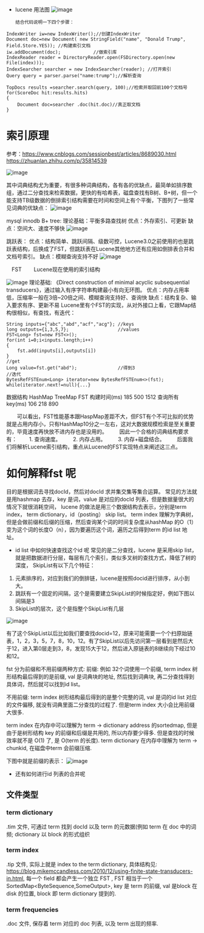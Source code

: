 * lucene 用法图
![image](https://user-images.githubusercontent.com/20329409/220824791-229315c5-c028-448e-be9e-f66bd43e875e.png)
```
　　结合代码说明一下四个步骤：

IndexWriter iw=new IndexWriter();//创建IndexWriter
Document doc=new Document( new StringField("name", "Donald Trump", Field.Store.YES)); //构建索引文档
iw.addDocument(doc);            //做索引库
IndexReader reader = DirectoryReader.open(FSDirectory.open(new File(index)));
IndexSearcher searcher = new IndexSearcher(reader); //打开索引
Query query = parser.parse("name:trump");//解析查询

TopDocs results =searcher.search(query, 100);//检索并取回前100个文档号
for(ScoreDoc hit:results.hits)
{
    Document doc=searcher .doc(hit.doc)//真正取文档
}
```
# 索引原理
参考：https://www.cnblogs.com/sessionbest/articles/8689030.html
https://zhuanlan.zhihu.com/p/35814539

![image](https://user-images.githubusercontent.com/20329409/220824893-1f407eca-206d-4da3-b4f1-a119ec882c96.png)

其中词典结构尤为重要，有很多种词典结构，各有各的优缺点，最简单如排序数组，通过二分查找来检索数据，更快的有哈希表，磁盘查找有B树、B+树，但一个能支持TB级数据的倒排索引结构需要在时间和空间上有个平衡，下图列了一些常见词典的优缺点：
![image](https://user-images.githubusercontent.com/20329409/220825197-3a15e2fe-24f0-452f-90df-08731c9b099e.png)

mysql innodb B+ tree:
理论基础：平衡多路查找树
    优点：外存索引、可更新
    缺点：空间大、速度不够快
![image](https://user-images.githubusercontent.com/20329409/220825216-3103017c-ad4d-48a4-856c-a411a267f09b.png)

跳跃表：
  优点：结构简单、跳跃间隔、级数可控，Lucene3.0之前使用的也是跳跃表结构，后换成了FST，但跳跃表在Lucene其他地方还有应用如倒排表合并和文档号索引。
    缺点：模糊查询支持不好
![image](https://user-images.githubusercontent.com/20329409/220825287-f0e4c00a-7927-4351-b3d9-294e54a69b0a.png)


　FST
　　Lucene现在使用的索引结构
  
  ![image](https://user-images.githubusercontent.com/20329409/220825385-e3f46ec2-6c56-4386-ad5e-8d4ec2a172d0.png)
理论基础:   《Direct construction of minimal acyclic subsequential transducers》，通过输入有序字符串构建最小有向无环图。
优点：内存占用率低，压缩率一般在3倍~20倍之间、模糊查询支持好、查询快
缺点：结构复杂、输入要求有序、更新不易
Lucene里有个FST的实现，从对外接口上看，它跟Map结构很相似，有查找，有迭代：
```
String inputs={"abc","abd","acf","acg"}; //keys
long outputs={1,3,5,7};                  //values
FST<Long> fst=new FST<>();
for(int i=0;i<inputs.length;i++)
{
    fst.add(inputs[i],outputs[i])
}
//get 
Long value=fst.get("abd");               //得到3
//迭代
BytesRefFSTEnum<Long> iterator=new BytesRefFSTEnum<>(fst);
while(iterator.next!=null){...}
```

数据结构	HashMap	TreeMap	FST
构建时间(ms)	185	500	1512
查询所有key(ms)	106	218	890

　　可以看出，FST性能基本跟HaspMap差距不大，但FST有个不可比拟的优势就是占用内存小，只有HashMap10分之一左右，这对大数据规模检索是至关重要的，毕竟速度再快放不进内存也是没用的。
　　因此一个合格的词典结构要求有：
　　1. 查询速度。
　　2. 内存占用。
　　3. 内存+磁盘结合。
　　后面我们将解析Lucene索引结构，重点从Lucene的FST实现特点来阐述这三点。
# 如何解释fst 呢

目的是根据词去寻找docId，然后对docId 求并集交集等集合运算。
常见的方法就是用hashmap 去存，key 是词，value 是对应的docId 列表，但是数据量很大的情况下就很消耗空间，
lucene 的做法是用三个数据结构去表示，分别是term index， term dictionary，id（posting） skip list。
term index 理解为字典树，但是会做前缀和后缀的压缩，然后查询某个词的时间复杂度从hashMap 的O（1）变为这个词的长度O（n），因为要遍历这个词，遍历之后得到term 的id list 地址。

* id list 中如何快速查找这个id 呢
常见的是二分查找，lucene 是采用skip list，就是把数据进行分层，每层有几个索引，类似多叉树的查找方式，降低了树的深度，
SkipList有以下几个特征：
1. 元素排序的，对应到我们的倒排链，lucene是按照docid进行排序，从小到大。
2. 跳跃有一个固定的间隔，这个是需要建立SkipList的时候指定好，例如下图以间隔是3
3. SkipList的层次，这个是指整个SkipList有几层

![image](https://user-images.githubusercontent.com/20329409/220820989-e70f9ae4-b868-4734-a56b-e5d3984e2182.png)


有了这个SkipList以后比如我们要查找docid=12，原来可能需要一个个扫原始链表，1，2，3，5，7，8，10，12。有了SkipList以后先访问第一层看到是然后大于12，进入第0层走到3，8，发现15大于12，然后进入原链表的8继续向下经过10和12。

fst 分为前缀和不用前缀两种方式: 
前缀: 
例如 32个词使用一个前缀, term index 树形结构最后得到的是前缀, val 是词典块的地址, 然后找到词典块, 再二分查找得到具体词，然后就可以找到id list。

不用前缀: term index 树形结构最后得到的是整个完整的词, val 是词的id list 对应的文件偏移, 就没有词典里面二分查找的过程了. 但是term index 大小会比用前缀大很多. 

term index 在内存中可以理解为 term -> dictionary address 的sortedmap, 但是由于是树形结构 key 的前缀和后缀是共用的, 所以内存要少得多. 但是查找的时候效率就不是 O(1) 了, 是 O(term 的长度). 
term dictionary 在内存中理解为 term -> chunkid, 在磁盘中term 会前缀压缩. 

下图中就是前缀的表示：
![image](https://user-images.githubusercontent.com/20329409/220820606-709b3d3b-b9e6-4af3-b381-e1787482d2f1.png)

* 还有如何进行id 列表的合并呢


## 文件类型


### term dictionary
.tim 文件, 可通过 term 找到 docId 以及 term 的元数据(例如 term 在 doc 中的词频; 
dictionary 以 block 的形式组织

### term index
.tip 文件, 实际上就是 index to the term dictionary, 具体结构见: https://blog.mikemccandless.com/2010/12/using-finite-state-transducers-in.html,
每一个 field 都会产生一个独立 FST , 
FST 相当于一个 SortedMap<ByteSequence,SomeOutput>, key 是 term 的前缀, val 是block 在 disk 的位置, block 即 term dictionary 提到的.  

### term frequencies
.doc 文件, 保存着 term 对应的 doc 列表, 以及 term 出现的频率. 

